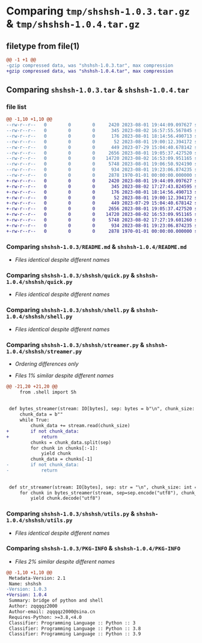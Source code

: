 # Comparing `tmp/shshsh-1.0.3.tar.gz` & `tmp/shshsh-1.0.4.tar.gz`

## filetype from file(1)

```diff
@@ -1 +1 @@
-gzip compressed data, was "shshsh-1.0.3.tar", max compression
+gzip compressed data, was "shshsh-1.0.4.tar", max compression
```

## Comparing `shshsh-1.0.3.tar` & `shshsh-1.0.4.tar`

### file list

```diff
@@ -1,10 +1,10 @@
--rw-r--r--   0        0        0     2420 2023-08-01 19:44:09.097627 shshsh-1.0.3/README.md
--rw-r--r--   0        0        0      345 2023-08-02 16:57:55.567845 shshsh-1.0.3/pyproject.toml
--rw-r--r--   0        0        0      176 2023-08-01 18:14:56.490713 shshsh-1.0.3/shshsh/__init__.py
--rw-r--r--   0        0        0       52 2023-08-01 19:00:12.394172 shshsh-1.0.3/shshsh/global_vars.py
--rw-r--r--   0        0        0      449 2023-07-29 15:04:40.678142 shshsh-1.0.3/shshsh/pipe.py
--rw-r--r--   0        0        0     2656 2023-08-01 19:05:37.427520 shshsh-1.0.3/shshsh/quick.py
--rw-r--r--   0        0        0    14720 2023-08-02 16:53:09.951165 shshsh-1.0.3/shshsh/shell.py
--rw-r--r--   0        0        0     5748 2023-08-01 19:06:50.924190 shshsh-1.0.3/shshsh/streamer.py
--rw-r--r--   0        0        0      934 2023-08-01 19:23:06.874235 shshsh-1.0.3/shshsh/utils.py
--rw-r--r--   0        0        0     2878 1970-01-01 00:00:00.000000 shshsh-1.0.3/PKG-INFO
+-rw-r--r--   0        0        0     2420 2023-08-01 19:44:09.097627 shshsh-1.0.4/README.md
+-rw-r--r--   0        0        0      345 2023-08-02 17:27:43.824595 shshsh-1.0.4/pyproject.toml
+-rw-r--r--   0        0        0      176 2023-08-01 18:14:56.490713 shshsh-1.0.4/shshsh/__init__.py
+-rw-r--r--   0        0        0       52 2023-08-01 19:00:12.394172 shshsh-1.0.4/shshsh/global_vars.py
+-rw-r--r--   0        0        0      449 2023-07-29 15:04:40.678142 shshsh-1.0.4/shshsh/pipe.py
+-rw-r--r--   0        0        0     2656 2023-08-01 19:05:37.427520 shshsh-1.0.4/shshsh/quick.py
+-rw-r--r--   0        0        0    14720 2023-08-02 16:53:09.951165 shshsh-1.0.4/shshsh/shell.py
+-rw-r--r--   0        0        0     5748 2023-08-02 17:27:19.601260 shshsh-1.0.4/shshsh/streamer.py
+-rw-r--r--   0        0        0      934 2023-08-01 19:23:06.874235 shshsh-1.0.4/shshsh/utils.py
+-rw-r--r--   0        0        0     2878 1970-01-01 00:00:00.000000 shshsh-1.0.4/PKG-INFO
```

### Comparing `shshsh-1.0.3/README.md` & `shshsh-1.0.4/README.md`

 * *Files identical despite different names*

### Comparing `shshsh-1.0.3/shshsh/quick.py` & `shshsh-1.0.4/shshsh/quick.py`

 * *Files identical despite different names*

### Comparing `shshsh-1.0.3/shshsh/shell.py` & `shshsh-1.0.4/shshsh/shell.py`

 * *Files identical despite different names*

### Comparing `shshsh-1.0.3/shshsh/streamer.py` & `shshsh-1.0.4/shshsh/streamer.py`

 * *Ordering differences only*

 * *Files 1% similar despite different names*

```diff
@@ -21,20 +21,20 @@
     from .shell import Sh
 
 
 def bytes_streamer(stream: IO[bytes], sep: bytes = b"\n", chunk_size: int = 1024):
     chunk_data = b""
     while True:
         chunk_data += stream.read(chunk_size)
+        if not chunk_data:
+            return
         chunks = chunk_data.split(sep)
         for chunk in chunks[:-1]:
             yield chunk
         chunk_data = chunks[-1]
-        if not chunk_data:
-            return
 
 
 def str_streamer(stream: IO[bytes], sep: str = "\n", chunk_size: int = 1024):
     for chunk in bytes_streamer(stream, sep=sep.encode("utf8"), chunk_size=chunk_size):
         yield chunk.decode("utf8")
```

### Comparing `shshsh-1.0.3/shshsh/utils.py` & `shshsh-1.0.4/shshsh/utils.py`

 * *Files identical despite different names*

### Comparing `shshsh-1.0.3/PKG-INFO` & `shshsh-1.0.4/PKG-INFO`

 * *Files 2% similar despite different names*

```diff
@@ -1,10 +1,10 @@
 Metadata-Version: 2.1
 Name: shshsh
-Version: 1.0.3
+Version: 1.0.4
 Summary: bridge of python and shell
 Author: zqqqqz2000
 Author-email: zqqqqz2000@sina.cn
 Requires-Python: >=3.8,<4.0
 Classifier: Programming Language :: Python :: 3
 Classifier: Programming Language :: Python :: 3.8
 Classifier: Programming Language :: Python :: 3.9
```

